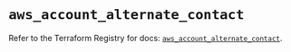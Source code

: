 # `aws_account_alternate_contact`

Refer to the Terraform Registry for docs: [`aws_account_alternate_contact`](https://registry.terraform.io/providers/hashicorp/aws/5.72.1/docs/resources/account_alternate_contact).
